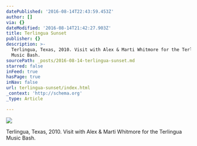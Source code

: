```yaml
---
datePublished: '2016-08-14T22:43:59.453Z'
author: []
via: {}
dateModified: '2016-08-14T21:42:27.903Z'
title: Terlingua Sunset
publisher: {}
description: >-
  Terlingua, Texas, 2010. Visit with Alex & Marti Whitmore for the Terlingua
  Music Bash.
sourcePath: _posts/2016-08-14-terlingua-sunset.md
starred: false
inFeed: true
hasPage: true
inNav: false
url: terlingua-sunset/index.html
_context: 'http://schema.org'
_type: Article

---
```

![](https://the-grid-user-content.s3-us-west-2.amazonaws.com/851ef94f-63f3-42ea-bc20-0c1b4257cd47.jpg)

Terlingua, Texas, 2010\. Visit with Alex & Marti Whitmore for the Terlingua Music Bash.